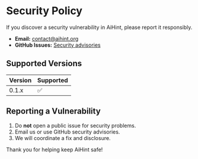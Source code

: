 # Security Policy

If you discover a security vulnerability in AiHint, please report it responsibly.

- **Email:** contact@aihint.org
- **GitHub Issues:** [Security advisories](https://github.com/Ai-Hint/aihint-standard/security/advisories)

## Supported Versions

| Version | Supported |
| ------- | --------- |
| 0.1.x   | ✅        |

## Reporting a Vulnerability

1. Do **not** open a public issue for security problems.
2. Email us or use GitHub security advisories.
3. We will coordinate a fix and disclosure.

Thank you for helping keep AiHint safe! 